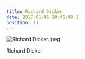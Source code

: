```yaml
---
title: Richard Dicker
date: 2017-01-06 20:45:00 Z
position: 11
---
```


![Richard Dicker.jpeg](/uploads/Richard%20Dicker.jpeg)

Richard Dicker